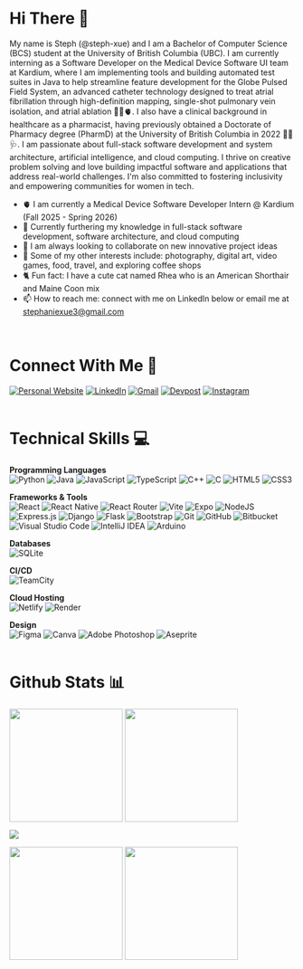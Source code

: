 # Hi There  👋

My name is Steph (@steph-xue) and I am a Bachelor of Computer Science (BCS) student at the University of British Columbia (UBC). I am currently interning as a Software Developer on the Medical Device Software UI team at Kardium, where I am implementing tools and building automated test suites in Java to help streamline feature development for the Globe Pulsed Field System, an advanced catheter technology designed to treat atrial fibrillation through high-definition mapping, single-shot pulmonary vein isolation, and atrial ablation 👩‍💻🫀. I also have a clinical background in healthcare as a pharmacist, having previously obtained a Doctorate of Pharmacy degree (PharmD) at the University of British Columbia in 2022 👩‍⚕️🩺. I am passionate about full-stack software development and system architecture, artificial intelligence, and cloud computing. I thrive on creative problem solving and love building impactful software and applications that address real-world challenges. I'm also committed to fostering inclusivity and empowering communities for women in tech.

- 🫀 I am currently a Medical Device Software Developer Intern @ Kardium (Fall 2025 - Spring 2026)
- 🌱 Currently furthering my knowledge in full-stack software development, software architecture, and cloud computing
- 💞️ I am always looking to collaborate on new innovative project ideas
- 🎨 Some of my other interests include: photography, digital art, video games, food, travel, and exploring coffee shops
- 🐈 Fun fact: I have a cute cat named Rhea who is an American Shorthair and Maine Coon mix
- 📫 How to reach me: connect with me on LinkedIn below or email me at stephaniexue3@gmail.com

<br> 

# Connect With Me  🤝
[![Personal Website](https://img.shields.io/badge/Website-000000?style=for-the-badge&logo=About.me&logoColor=white)](https://stephxue.com)
[![LinkedIn](https://img.shields.io/badge/linkedin-%230077B5.svg?style=for-the-badge&logo=linkedin&logoColor=white)](https://www.linkedin.com/in/stephxue/)
[![Gmail](https://img.shields.io/badge/Gmail-D14836?style=for-the-badge&logo=gmail&logoColor=white)](mailto:stephaniexue3@gmail.com)
[![Devpost](https://img.shields.io/badge/Devpost-003E54?style=for-the-badge&logo=Devpost&logoColor=white)](https://devpost.com/steph-xue)
[![Instagram](https://img.shields.io/badge/Instagram-%23E4405F.svg?style=for-the-badge&logo=Instagram&logoColor=white)](https://www.instagram.com/stephxue_)
<br> 
<br>

# Technical Skills 💻
**Programming Languages**
<br>
![Python](https://img.shields.io/badge/python-3670A0?style=for-the-badge&logo=python&logoColor=ffdd54)
![Java](https://img.shields.io/badge/java-%23ED8B00.svg?style=for-the-badge&logo=openjdk&logoColor=white)
![JavaScript](https://img.shields.io/badge/javascript-%23323330.svg?style=for-the-badge&logo=javascript&logoColor=%23F7DF1E)
![TypeScript](https://img.shields.io/badge/typescript-%23007ACC.svg?style=for-the-badge&logo=typescript&logoColor=white)
![C++](https://img.shields.io/badge/c++-%2300599C.svg?style=for-the-badge&logo=c%2B%2B&logoColor=white)
![C](https://img.shields.io/badge/c-%2300599C.svg?style=for-the-badge&logo=c&logoColor=white)
![HTML5](https://img.shields.io/badge/html5-%23E34F26.svg?style=for-the-badge&logo=html5&logoColor=white)
![CSS3](https://img.shields.io/badge/css3-%231572B6.svg?style=for-the-badge&logo=css3&logoColor=white)
<br>

**Frameworks & Tools**
<br>
![React](https://img.shields.io/badge/react-%2320232a.svg?style=for-the-badge&logo=react&logoColor=%2361DAFB)
![React Native](https://img.shields.io/badge/react_native-%2320232a.svg?style=for-the-badge&logo=react&logoColor=%2361DAFB)
![React Router](https://img.shields.io/badge/React_Router-CA4245?style=for-the-badge&logo=react-router&logoColor=white)
![Vite](https://img.shields.io/badge/vite-%23646CFF.svg?style=for-the-badge&logo=vite&logoColor=white)
![Expo](https://img.shields.io/badge/expo-1C1E24?style=for-the-badge&logo=expo&logoColor=#D04A37)
![NodeJS](https://img.shields.io/badge/node.js-6DA55F?style=for-the-badge&logo=node.js&logoColor=white)
![Express.js](https://img.shields.io/badge/express.js-%23404d59.svg?style=for-the-badge&logo=express&logoColor=%2361DAFB)
![Django](https://img.shields.io/badge/django-%23092E20.svg?style=for-the-badge&logo=django&logoColor=white)
![Flask](https://img.shields.io/badge/flask-%23000.svg?style=for-the-badge&logo=flask&logoColor=white)
![Bootstrap](https://img.shields.io/badge/bootstrap-%238511FA.svg?style=for-the-badge&logo=bootstrap&logoColor=white)
![Git](https://img.shields.io/badge/git-%23F05033.svg?style=for-the-badge&logo=git&logoColor=white)
![GitHub](https://img.shields.io/badge/github-%23121011.svg?style=for-the-badge&logo=github&logoColor=white)
![Bitbucket](https://img.shields.io/badge/bitbucket-%230047B3.svg?style=for-the-badge&logo=bitbucket&logoColor=white)
![Visual Studio Code](https://img.shields.io/badge/Visual%20Studio%20Code-0078d7.svg?style=for-the-badge&logo=visual-studio-code&logoColor=white)
![IntelliJ IDEA](https://img.shields.io/badge/IntelliJIDEA-000000.svg?style=for-the-badge&logo=intellij-idea&logoColor=white)
![Arduino](https://img.shields.io/badge/-Arduino-00979D?style=for-the-badge&logo=Arduino&logoColor=white)
<br>

**Databases**
<br>
![SQLite](https://img.shields.io/badge/sqlite-%2307405e.svg?style=for-the-badge&logo=sqlite&logoColor=white)
<br>

**CI/CD**
<br>
![TeamCity](https://img.shields.io/badge/teamcity-000000.svg?style=for-the-badge&logo=teamcity&logoColor=white)
<br>

**Cloud Hosting**
<br>
![Netlify](https://img.shields.io/badge/netlify-%23000000.svg?style=for-the-badge&logo=netlify&logoColor=#00C7B7)
![Render](https://img.shields.io/badge/Render-%46E3B7.svg?style=for-the-badge&logo=render&logoColor=white)
<br>

**Design**
<br>
![Figma](https://img.shields.io/badge/figma-%23F24E1E.svg?style=for-the-badge&logo=figma&logoColor=white)
![Canva](https://img.shields.io/badge/Canva-%2300C4CC.svg?style=for-the-badge&logo=Canva&logoColor=white)
![Adobe Photoshop](https://img.shields.io/badge/adobe%20photoshop-%2331A8FF.svg?style=for-the-badge&logo=adobe%20photoshop&logoColor=white)
![Aseprite](https://img.shields.io/badge/Aseprite-FFFFFF?style=for-the-badge&logo=Aseprite&logoColor=#7D929E)
<br> 
<br>

# Github Stats 📊

<div float="left">
  <img height=200 align="center" src="https://github-readme-stats.vercel.app/api?username=steph-xue&theme=rose_pine&rank_icon=github" />
  <img height=200 align="center" src="http://github-profile-summary-cards.vercel.app/api/cards/productive-time?username=steph-xue&theme=rose_pine&utcOffset=8" />
</div>

![](http://github-profile-summary-cards.vercel.app/api/cards/profile-details?username=steph-xue&theme=rose_pine)

<div float="left">
  <img height=200 align="center" src="http://github-profile-summary-cards.vercel.app/api/cards/repos-per-language?username=steph-xue&theme=rose_pine" />
  <img height=200 align="center" src="https://github-readme-stats.vercel.app/api/top-langs?username=steph-xue&layout=compact&langs_count=8&card_width=320&theme=rose_pine" />
</div>

